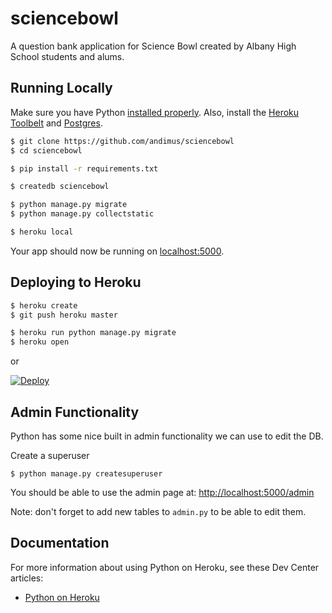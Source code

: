# sciencebowl

A question bank application for Science Bowl created by Albany High School students and alums.

## Running Locally

Make sure you have Python [installed properly](http://install.python-guide.org).  Also, install the [Heroku Toolbelt](https://toolbelt.heroku.com/) and [Postgres](https://devcenter.heroku.com/articles/heroku-postgresql#local-setup).

```sh
$ git clone https://github.com/andimus/sciencebowl
$ cd sciencebowl

$ pip install -r requirements.txt

$ createdb sciencebowl

$ python manage.py migrate
$ python manage.py collectstatic

$ heroku local
```

Your app should now be running on [localhost:5000](http://localhost:5000/).

## Deploying to Heroku

```sh
$ heroku create
$ git push heroku master

$ heroku run python manage.py migrate
$ heroku open
```
or

[![Deploy](https://www.herokucdn.com/deploy/button.png)](https://heroku.com/deploy)

## Admin Functionality
Python has some nice built in admin functionality we can use to edit the DB.

Create a superuser
```
$ python manage.py createsuperuser
```

You should be able to use the admin page at: [http://localhost:5000/admin](http://localhost:5000/admin)

Note: don't forget to add new tables to `admin.py` to be able to edit them.

## Documentation

For more information about using Python on Heroku, see these Dev Center articles:

- [Python on Heroku](https://devcenter.heroku.com/categories/python)

